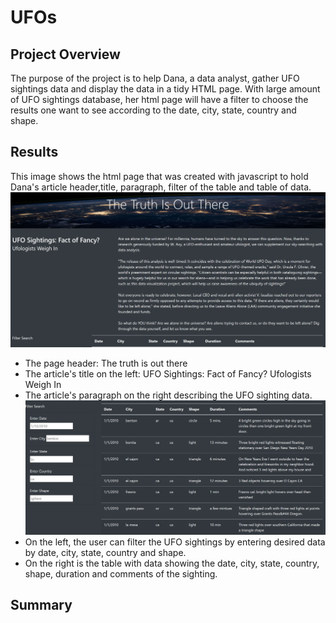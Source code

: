 # UFOs

## Project Overview
The purpose of the project is to help Dana, a data analyst, gather UFO sightings data and display the data in a tidy HTML page. With large amount of UFO sightings database, her html page will have a filter to choose the results one want to see according to the date, city, state, country and shape. 

## Results
This image shows the html page that was created with javascript to hold Dana's article header,title, paragraph, filter of the table and table of data. 
![1](https://github.com/Monsaiaung/UFOs/blob/d6d49c757e920436468aeb9409bcca9765092e9a/images/1.png)
- The page header: The truth is out there
- The article's title on the left: UFO Sightings: Fact of Fancy? Ufologists Weigh In
- The article's paragraph on the right describing the UFO sighting data. 
![2](https://github.com/Monsaiaung/UFOs/blob/d6d49c757e920436468aeb9409bcca9765092e9a/images/2.png)
- On the left, the user can filter the UFO sightings by entering desired data by date, city, state, country and shape.
- On the right is the table with data showing the date, city, state, country, shape, duration and comments of the sighting. 

## Summary 
